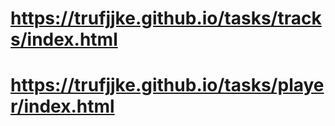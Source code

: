 # https://trufjjke.github.io/tasks/tracks/index.html 
# https://trufjjke.github.io/tasks/player/index.html
